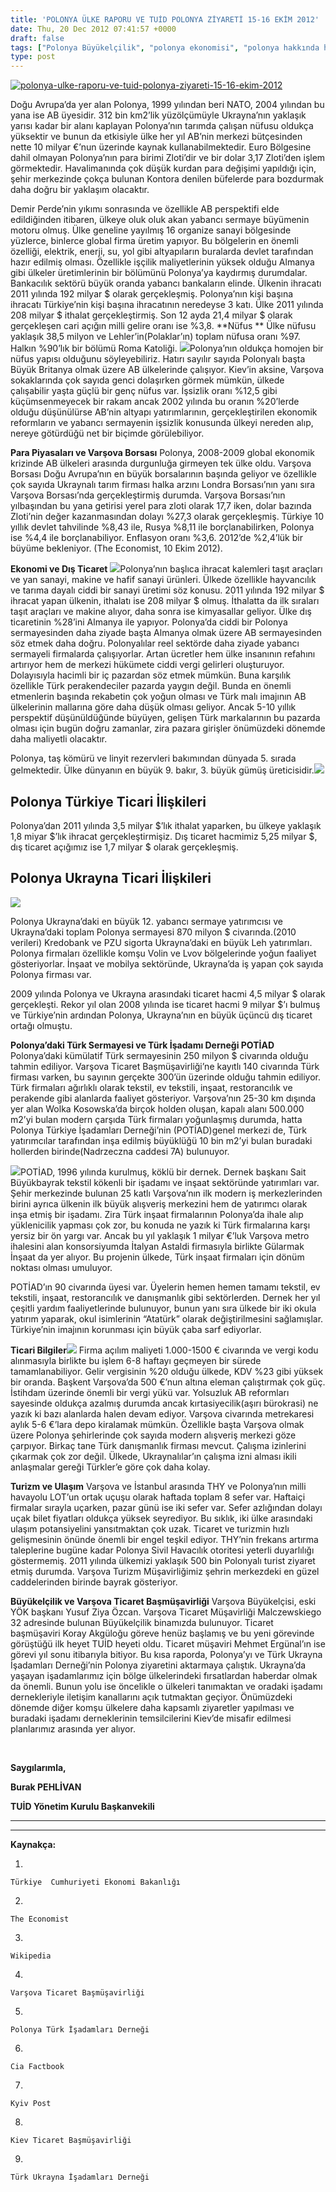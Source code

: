 ```yaml
---
title: 'POLONYA ÜLKE RAPORU VE TUİD POLONYA ZİYARETİ 15-16 EKİM 2012'
date: Thu, 20 Dec 2012 07:41:57 +0000
draft: false
tags: ["Polonya Büyükelçilik", "polonya ekonomisi", "polonya hakkında herşey", "Polonya İhracat", "polonya ilşkileri", "Polonya Milli Gelir", "polonya nüfusu", "Polonya Ticaret", "Polonya Ticari Müşavrilik", "polonya türkiye ilişkileri", "Polonya Ukrayna İlişkileri", "polonya ziyareti", "POTİAD", "Raporlar", "TUİD", "TUİD (Türk Ukrayna İşadamları Derneği)"]
type: post
---
```


[![](http://burakpehlivan.org/wp-content/uploads/2012/12/polonya-ulke-raporu-ve-tuid-polonya-ziyareti-15-16-ekim-2012.jpg "polonya-ulke-raporu-ve-tuid-polonya-ziyareti-15-16-ekim-2012")](http://burakpehlivan.org/wp-content/uploads/2012/12/polonya-ulke-raporu-ve-tuid-polonya-ziyareti-15-16-ekim-2012.jpg)

Doğu Avrupa’da yer alan Polonya, 1999 yılından beri NATO, 2004 yılından bu yana ise AB üyesidir. 312 bin km2’lik yüzölçümüyle Ukrayna’nın yaklaşık yarısı kadar bir alanı kaplayan Polonya’nın tarımda çalışan nüfusu oldukça yüksektir ve bunun da etkisiyle ülke her yıl AB’nin merkezi bütçesinden nette 10 milyar €’nun üzerinde kaynak kullanabilmektedir. Euro Bölgesine dahil olmayan Polonya’nın para birimi Zloti’dir ve bir dolar 3,17 Zloti’den işlem görmektedir. Havalimanında çok düşük kurdan para değişimi yapıldığı için, şehir merkezinde çokça bulunan Kontora denilen büfelerde para bozdurmak daha doğru bir yaklaşım olacaktır.

Demir Perde’nin yıkımı sonrasında ve özellikle AB perspektifi elde edildiğinden itibaren, ülkeye oluk oluk akan yabancı sermaye büyümenin motoru olmuş. Ülke geneline yayılmış 16 organize sanayi bölgesinde yüzlerce, binlerce global firma üretim yapıyor. Bu bölgelerin en önemli özelliği, elektrik, enerji, su, yol gibi altyapıların buralarda devlet tarafından hazır edilmiş olması. Özellikle işçilik maliyetlerinin yüksek olduğu Almanya gibi ülkeler üretimlerinin bir bölümünü Polonya’ya kaydırmış durumdalar. Bankacılık sektörü büyük oranda yabancı bankaların elinde. Ülkenin ihracatı 2011 yılında 192 milyar $ olarak gerçekleşmiş. Polonya’nın kişi başına ihracatı Türkiye’nin kişi başına ihracatının neredeyse 3 katı. Ülke 2011 yılında 208 milyar $ ithalat gerçekleştirmiş. Son 12 ayda 21,4 milyar $ olarak gerçekleşen cari açığın milli gelire oranı ise %3,8.
**Nüfus
** Ülke nüfusu yaklaşık 38,5 milyon ve Lehler’in(Polaklar’ın) toplam nüfusa oranı %97. Halkın %90’lık bir bölümü Roma Katoliği. ![](https://lh5.googleusercontent.com/-dYgsfLghYwk/UNLAMy5RYsI/AAAAAAAADUw/GSE4EGnUGdw/s255/poland2.gif)Polonya’nın oldukça homojen bir nüfus yapısı olduğunu söyleyebiliriz. Hatırı sayılır sayıda Polonyalı başta Büyük Britanya olmak üzere AB ülkelerinde çalışıyor. Kiev’in aksine, Varşova sokaklarında çok sayıda genci dolaşırken görmek mümkün, ülkede çalışabilir yaşta güçlü bir genç nüfus var. İşsizlik oranı %12,5 gibi küçümsenmeyecek bir rakam ancak 2002 yılında bu oranın %20’lerde olduğu düşünülürse AB’nin altyapı yatırımlarının, gerçekleştirilen ekonomik reformların ve yabancı sermayenin işsizlik konusunda ülkeyi nereden alıp, nereye götürdüğü net bir biçimde görülebiliyor.

**Para Piyasaları ve Varşova Borsası**
Polonya, 2008-2009 global ekonomik krizinde AB ülkeleri arasında durgunluğa girmeyen tek ülke oldu. Varşova Borsası Doğu Avrupa’nın en büyük borsalarının başında geliyor ve özellikle çok sayıda Ukraynalı tarım firması halka arzını Londra Borsası’nın yanı sıra Varşova Borsası’nda gerçekleştirmiş durumda. Varşova Borsası’nın yılbaşından bu yana getirisi yerel para zloti olarak 17,7 iken, dolar bazında Zloti’nin değer kazanmasından dolayı %27,3 olarak gerçekleşmiş. Türkiye 10 yıllık devlet tahvilinde %8,43 ile, Rusya %8,11 ile borçlanabilirken, Polonya ise %4,4 ile borçlanabiliyor. Enflasyon oranı %3,6. 2012’de %2,4’lük bir büyüme bekleniyor. (The Economist, 10 Ekim 2012).

**Ekonomi ve Dış Ticaret**
![](https://lh4.googleusercontent.com/-0itE3QetGJA/UNLAMg_l5jI/AAAAAAAADUs/l3lBoHxzc_w/s648/poland01.jpg)Polonya’nın başlıca ihracat kalemleri taşıt araçları ve yan sanayi, makine ve hafif sanayi ürünleri. Ülkede özellikle hayvancılık ve tarıma dayalı ciddi bir sanayi üretimi söz konusu. 2011 yılında 192 milyar $ ihracat yapan ülkenin, ithalatı ise 208 milyar $ olmuş. İthalatta da ilk sıraları taşıt araçları ve makine alıyor, daha sonra ise kimyasallar geliyor. Ülke dış ticaretinin %28’ini Almanya ile yapıyor. Polonya’da ciddi bir Polonya sermayesinden daha ziyade başta Almanya olmak üzere AB sermayesinden söz etmek daha doğru. Polonyalılar reel sektörde daha ziyade yabancı sermayeli firmalarda çalışıyorlar. Artan ücretler hem ülke insanının refahını artırıyor hem de merkezi hükümete ciddi vergi gelirleri oluşturuyor. Dolayısıyla hacimli bir iç pazardan söz etmek mümkün. Buna karşılık özellikle Türk perakendeciler pazarda yaygın değil. Bunda en önemli etmenlerin başında rekabetin çok yoğun olması ve Türk malı imajının AB ülkelerinin mallarına göre daha düşük olması geliyor. Ancak 5-10 yıllık perspektif düşünüldüğünde büyüyen, gelişen Türk markalarının bu pazarda olması için bugün doğru zamanlar, zira pazara girişler önümüzdeki dönemde daha maliyetli olacaktır.

Polonya, taş kömürü ve linyit rezervleri bakımından dünyada 5. sırada gelmektedir. Ülke dünyanın en büyük 9. bakır, 3. büyük gümüş üreticisidir.![](https://lh4.googleusercontent.com/-bsjDsdeETAs/UNLALHYQm5I/AAAAAAAADUg/nAUPXtjKQl4/s403/550679_342509335839103_304623152_n.jpg)


**Polonya Türkiye Ticari İlişkileri**
-------------------------------------


Polonya’dan 2011 yılında 3,5 milyar $’lık ithalat yaparken, bu ülkeye yaklaşık 1,8 miyar $’lık ihracat gerçekleştirmişiz. Dış ticaret hacmimiz 5,25 milyar $, dış ticaret açığımız ise 1,7 milyar $ olarak gerçekleşmiş.


**Polonya Ukrayna Ticari İlişkileri**
-------------------------------------


![](https://lh3.googleusercontent.com/-VxCwGu0AeDA/UNLAMOfZzOI/AAAAAAAADUo/j2sQ9683Ktg/s500/poland-ukraine.png)

Polonya Ukrayna’daki en büyük 12. yabancı sermaye yatırımcısı ve Ukrayna’daki toplam Polonya sermayesi 870 milyon $ civarında.(2010 verileri) Kredobank ve PZU sigorta Ukrayna’daki en büyük Leh yatırımları. Polonya firmaları özellikle komşu Volin ve Lvov bölgelerinde yoğun faaliyet gösteriyorlar. İnşaat ve mobilya sektöründe, Ukrayna’da iş yapan çok sayıda Polonya firması var.

2009 yılında Polonya ve Ukrayna arasındaki ticaret hacmi 4,5 milyar $ olarak gerçekleşti. Rekor yıl olan 2008 yılında ise ticaret hacmi 9 milyar $’ı bulmuş ve Türkiye’nin ardından Polonya, Ukrayna’nın en büyük üçüncü dış ticaret ortağı olmuştu.

**Polonya’daki Türk Sermayesi ve Türk İşadamı Derneği POTİAD**
Polonya’daki kümülatif Türk sermayesinin 250 milyon $ civarında olduğu tahmin ediliyor. Varşova Ticaret Başmüşavirliği’ne kayıtlı 140 civarında Türk firması varken, bu sayının gerçekte 300’ün üzerinde olduğu tahmin ediliyor. Türk firmaları ağırlıklı olarak tekstil, ev tekstili, inşaat, restorancılık ve perakende gibi alanlarda faaliyet gösteriyor. Varşova’nın 25-30 km dışında yer alan Wolka Kosowska’da birçok holden oluşan, kapalı alanı 500.000 m2’yi bulan modern çarşıda Türk firmaları yoğunlaşmış durumda, hatta Polonya Türkiye İşadamları Derneği’nin (POTİAD)genel merkezi de, Türk yatırımcılar tarafından inşa edilmiş büyüklüğü 10 bin m2’yi bulan buradaki hollerden birinde(Nadrzeczna caddesi 7A) bulunuyor.

![](https://lh6.googleusercontent.com/-MJGNEGdW7pU/UNLANDjXTtI/AAAAAAAADU4/LU1o8yN7b-Y/s378/potiad.png)POTİAD, 1996 yılında kurulmuş, köklü bir dernek. Dernek başkanı Sait Büyükbayrak tekstil kökenli bir işadamı ve inşaat sektöründe yatırımları var. Şehir merkezinde bulunan 25 katlı Varşova’nın ilk modern iş merkezlerinden birini ayrıca ülkenin ilk büyük alışveriş merkezini hem de yatırımcı olarak inşa etmiş bir işadamı. Zira Türk inşaat firmalarının Polonya’da ihale alıp yüklenicilik yapması çok zor, bu konuda ne yazık ki Türk firmalarına karşı yersiz bir ön yargı var. Ancak bu yıl yaklaşık 1 milyar €’luk Varşova metro ihalesini alan konsorsiyumda İtalyan Astaldi firmasıyla birlikte Gülarmak İnşaat da yer alıyor. Bu projenin ülkede, Türk inşaat firmaları için dönüm noktası olması umuluyor.

POTİAD’ın 90 civarında üyesi var. Üyelerin hemen hemen tamamı tekstil, ev tekstili, inşaat, restorancılık ve danışmanlık gibi sektörlerden. Dernek her yıl çeşitli yardım faaliyetlerinde bulunuyor, bunun yanı sıra ülkede bir iki okula yatırım yaparak, okul isimlerinin “Atatürk” olarak değiştirilmesini sağlamışlar. Türkiye’nin imajının korunması için büyük çaba sarf ediyorlar.

**Ticari Bilgiler![](https://lh3.googleusercontent.com/-nQU1ua__PWM/UNLALNRcx3I/AAAAAAAADUc/2gf48Y8-LKo/s462/Lidzbark-Warminski-Castle-Poland.jpg)**
Firma açılım maliyeti 1.000-1500 € civarında ve vergi kodu alınmasıyla birlikte bu işlem 6-8 haftayı geçmeyen bir sürede tamamlanabiliyor. Gelir vergisinin %20 olduğu ülkede, KDV %23 gibi yüksek bir oranda. Başkent Varşova’da 500 €’nun altına eleman çalıştırmak çok güç. İstihdam üzerinde önemli bir vergi yükü var. Yolsuzluk AB reformları sayesinde oldukça azalmış durumda ancak kırtasiyecilik(aşırı bürokrasi) ne yazık ki bazı alanlarda halen devam ediyor. Varşova civarında metrekaresi aylık 5-6 €’lara depo kiralamak mümkün. Özellikle başta Varşova olmak üzere Polonya şehirlerinde çok sayıda modern alışveriş merkezi göze çarpıyor. Birkaç tane Türk danışmanlık firması mevcut.
Çalışma izinlerini çıkarmak çok zor değil. Ülkede, Ukraynalılar’ın çalışma izni alması ikili anlaşmalar gereği Türkler’e göre çok daha kolay.

**Turizm ve Ulaşım**
Varşova ve İstanbul arasında THY ve Polonya’nın milli havayolu LOT’un ortak uçuşu olarak haftada toplam 8 sefer var. Haftaiçi firmalar sırayla uçarken, pazar günü ise iki sefer var. Sefer azlığından dolayı uçak bilet fiyatları oldukça yüksek seyrediyor. Bu sıklık, iki ülke arasındaki ulaşım potansiyelini yansıtmaktan çok uzak. Ticaret ve turizmin hızlı gelişmesinin önünde önemli bir engel teşkil ediyor. THY’nin frekans artırma taleplerine bugüne kadar Polonya Sivil Havacılık otoritesi yeterli duyarlılığı göstermemiş. 2011 yılında ülkemizi yaklaşık 500 bin Polonyalı turist ziyaret etmiş durumda. Varşova Turizm Müşavirliğimiz şehrin merkezdeki en güzel caddelerinden birinde bayrak gösteriyor.

**Büyükelçilik ve Varşova Ticaret Başmüşavirliği**
Varşova Büyükelçisi, eski YÖK başkanı Yusuf Ziya Özcan. Varşova Ticaret Müşavirliği Malczewskiego 32 adresinde bulunan Büyükelçilik binamızda bulunuyor. Ticaret başmüşaviri Koray Akgüloğu göreve henüz başlamış ve bu yeni görevinde görüştüğü ilk heyet TUİD heyeti oldu. Ticaret müşaviri Mehmet Ergünal’ın ise görevi yıl sonu itibarıyla bitiyor.
Bu kısa raporda, Polonya’yı ve Türk Ukrayna İşadamları Derneği’nin Polonya ziyaretini aktarmaya çalıştık. Ukrayna’da yaşayan işadamlarımız için bölge ülkelerindeki fırsatlardan haberdar olmak da önemli. Bunun yolu ise öncelikle o ülkeleri tanımaktan ve oradaki işadamı dernekleriyle iletişim kanallarını açık tutmaktan geçiyor. Önümüzdeki dönemde diğer komşu ülkelere daha kapsamlı ziyaretler yapılması ve buradaki işadamı derneklerinin temsilcilerini Kiev’de misafir edilmesi planlarımız arasında yer alıyor.

 


**Saygılarımla,**




**Burak PEHLİVAN**




**TUİD Yönetim Kurulu Başkanvekili**


****
**** 


**Kaynakça:**






1.  

    
    Türkiye  Cumhuriyeti Ekonomi Bakanlığı
    
    


2.  

    
    The Economist
    
    


3.  

    
    Wikipedia
    
    


4.  

    
    Varşova Ticaret Başmüşavirliği
    
    


5.  

    
    Polonya Türk İşadamları Derneği
    
    


6.  

    
    Cia Factbook
    
    


7.  

    
    Kyiv Post
    
    


8.  

    
    Kiev Ticaret Başmüşavirliği
    
    


9.  

    
    Türk Ukrayna İşadamları Derneği
    
    


